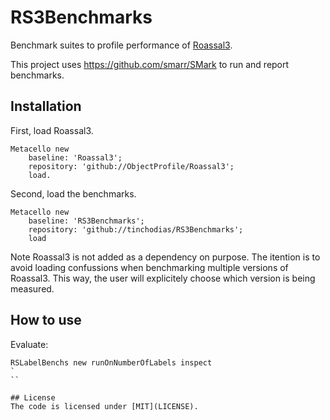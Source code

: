 # RS3Benchmarks
Benchmark suites to profile performance of [Roassal3](https://github.com/objectprofile/roassal3).

This project uses https://github.com/smarr/SMark to run and report benchmarks.

## Installation
First, load Roassal3.

```Smalltalk
Metacello new
	baseline: 'Roassal3';
	repository: 'github://ObjectProfile/Roassal3';
	load.
```

Second, load the benchmarks.
```Smalltalk
Metacello new
	baseline: 'RS3Benchmarks';
	repository: 'github://tinchodias/RS3Benchmarks';
	load
```

Note Roassal3 is not added as a dependency on purpose. The itention is to avoid loading confussions when benchmarking multiple versions of Roassal3. This way, the user will explicitely choose which version is being measured.

## How to use
Evaluate:

```Smalltalk
RSLabelBenchs new runOnNumberOfLabels inspect
`
``

## License
The code is licensed under [MIT](LICENSE).
